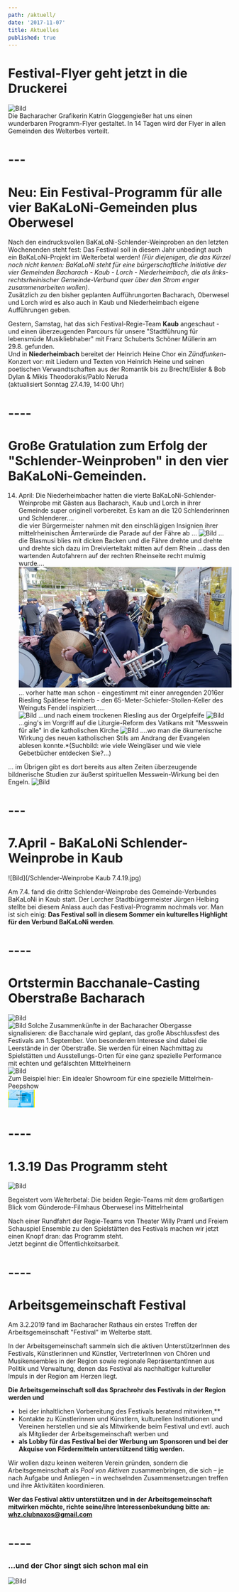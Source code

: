 ```yaml
---
path: /aktuell/
date: '2017-11-07'
title: Aktuelles
published: true
---
```

# Festival-Flyer geht jetzt in die Druckerei   
![Bild](/flyer-2.jpg)   
Die Bacharacher Grafikerin Katrin Gloggengießer hat uns einen wunderbaren Programm-Flyer gestaltet. In 14 Tagen wird der Flyer in allen Gemeinden des Welterbes verteilt. 

# ---

# Neu: Ein Festival-Programm für alle vier BaKaLoNi-Gemeinden plus Oberwesel
Nach den eindrucksvollen BaKaLoNi-Schlender-Weinproben an den letzten Wochenenden steht fest: Das Festival soll in diesem Jahr unbedingt auch ein BaKaLoNi-Projekt im Welterbetal werden! *(Für diejenigen, die das Kürzel noch nicht kennen: BaKaLoNi steht für eine bürgerschaftliche Initiative der vier Gemeinden Bacharach - Kaub - Lorch - Niederheimbach, die als links-rechtsrheinischer Gemeinde-Verbund quer über den Strom enger zusammenarbeiten wollen)*.    
Zusätzlich zu den bisher geplanten Aufführungorten Bacharach, Oberwesel und Lorch wird es also auch in Kaub und Niederheimbach eigene Aufführungen geben.    
  
Gestern, Samstag, hat das sich Festival-Regie-Team **Kaub** angeschaut - und einen überzeugenden Parcours für unsere "Stadtführung für lebensmüde Musikliebhaber" mit Franz Schuberts Schöner Müllerin am 29.8. gefunden.    
Und in **Niederheimbach**  bereitet der Heinrich Heine Chor ein *Zündfunken*-Konzert vor: mit Liedern und Texten von Heinrich Heine und seinen poetischen Verwandtschaften aus der Romantik bis zu Brecht/Eisler & Bob Dylan & Mikis Theodorakis/Pablo Neruda   
(aktualisiert Sonntag 27.4.19, 14:00 Uhr)


# ----    


# Große Gratulation zum Erfolg der "Schlender-Weinproben" in den vier BaKaLoNi-Gemeinden.    
14. April: Die Niederheimbacher hatten die vierte BaKaLoNi-Schlender-Weinprobe mit Gästen aus Bacharach, Kaub und Lorch in ihrer Gemeinde super originell vorbereitet. Es kam an die 120 Schlenderinnen und Schlenderer....    
die  vier Bürgermeister nahmen mit den einschlägigen Insignien ihrer mittelrheinischen Ämterwürde die Parade auf der Fähre ab ...
![Bild](/buegermeister-fähre.jpg)
... die Blasmusi blies mit dicken Backen und die Fähre drehte und drehte und drehte sich dazu im Dreivierteltakt mitten auf dem Rhein    ...dass den wartenden Autofahrern auf der rechten Rheinseite recht mulmig wurde....
![Bild](/faehre-musi.jpg)
... vorher hatte man schon - eingestimmt mit einer anregenden 2016er Riesling Spätlese feinherb - den 65-Meter-Schiefer-Stollen-Keller des Weinguts Fendel inspiziert.....     
![Bild](/keller.png)
...und nach einem trockenen Riesling aus der Orgelpfeife
![Bild](/orgelwein.png)
...ging's  im Vorgriff auf die Liturgie-Reform des Vatikans mit "Messwein für alle" in die katholischen Kirche 
![Bild](/kirche-riesling.jpg)
....wo man die ökumenische Wirkung des neuen katholischen Stils am Andrang der Evangelen ablesen konnte.*(Suchbild: wie viele Weingläser und wie viele Gebetbücher entdecken Sie?...)   

... im Übrigen gibt es dort bereits aus alten Zeiten überzeugende bildnerische Studien zur äußerst spirituellen Messwein-Wirkung bei den Engeln.
![Bild](/michael.jpg)



# ---   


# 7.April -  BaKaLoNi Schlender-Weinprobe in Kaub    

![Bild](/Schlender-Weinprobe Kaub 7.4.19.jpg)   

Am 7.4. fand die dritte Schlender-Weinprobe des Gemeinde-Verbundes BaKaLoNi in Kaub statt. Der Lorcher Stadtbürgermeister Jürgen Helbing  stellte bei diesem Anlass auch das Festival-Programm nochmals vor. Man ist sich einig: **Das Festival soll in diesem Sommer ein kulturelles Highlight für den Verbund BaKaLoNi werden**.   
 

# ----    



# Ortstermin Bacchanale-Casting Oberstraße Bacharach   
![Bild](/bacchanalevb2.jpg)   
![Bild](/bacchanalevb1.jpg)
Solche Zusammenkünfte in der Bacharacher Obergasse signalisieren: die Bacchanale wird geplant, das große Abschlussfest des Festivals am 1.September. Von besonderem Interesse sind dabei die Leerstände in der Oberstraße. Sie werden für einen Nachmittag zu Spielstätten und Ausstellungs-Orten für eine ganz spezielle Performance mit echten und gefälschten Mittelrheinern   
![Bild](/bacchanalefenster1.jpg)   
Zum Beispiel hier: Ein idealer Showroom für eine spezielle Mittelrhein-Peepshow     
![Bild](/Bacchanal-2.jpg)   

# ----

# 1.3.19  Das Programm steht
![Bild](/ghaus1.jpg)    

Begeistert vom Welterbetal: Die beiden Regie-Teams mit dem großartigen Blick vom Günderode-Filmhaus Oberwesel ins Mittelrheintal    

Nach einer Rundfahrt der Regie-Teams von Theater Willy Praml und Freiem Schauspiel Ensemble zu den Spielstätten des Festivals machen wir jetzt einen Knopf dran: das Programm steht.    
Jetzt beginnt die Öffentlichkeitsarbeit.    

# ----    


# Arbeitsgemeinschaft Festival
Am 3.2.2019 fand im Bacharacher Rathaus ein erstes Treffen der Arbeitsgemeinschaft "Festival" im Welterbe statt.

In der  Arbeitsgemeinschaft sammeln sich die aktiven UnterstützerInnen des Festivals, Künstlerinnen und Künstler, VertreterInnen von Chören und Musikensembles in der Region sowie regionale RepräsentantInnen aus Politik und Verwaltung, denen das Festival als nachhaltiger kultureller Impuls in der Region am Herzen liegt.  

**Die Arbeitsgemeinschaft soll das Sprachrohr des Festivals in der Region werden und**      

+ bei der inhaltlichen Vorbereitung   des Festivals  beratend mitwirken,**  
+ Kontakte zu Künstlerinnen und Künstlern, kulturellen Institutionen und Vereinen herstellen und sie als Mitwirkende beim Festival und evtl. auch als Mitglieder der Arbeitsgemeinschaft werben und 
+ **als Lobby für das Festival bei der Werbung um Sponsoren und bei der Akquise von Fördermitteln unterstützend tätig werden.** 

Wir wollen dazu keinen weiteren Verein gründen, sondern die Arbeitsgemeinschaft als *Pool von Aktiven* zusammenbringen, die sich – je nach Aufgabe und Anliegen – in wechselnden Zusammensetzungen treffen und ihre Aktivitäten koordinieren.

**Wer das Festival aktiv unterstützen und in der Arbeitsgemeinschaft mitwirken möchte, richte seine/ihre Interessenbekundung bitte an:** 
**whz.clubnaxos@gmail.com**     

# ----    


<h3>...und der Chor singt sich schon mal ein</h3>

![Bild](/chor.jpg)     



